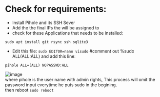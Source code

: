 # Check for requirements:
* Install Pihole and its SSH Sever 
* Add the the final IPs the will be assigned to
* check for these Applications that needs to be installed:
 ```
 sudo apt install git rsync ssh sqlite3
 ```
 * Edit this file:
 ```sudo EDITOR=nano visudo```
 #comment out %sudo ALL(ALL:ALL) and add this line: 
 ```
 pihole ALL=(ALL) NOPASSWD:ALL
 ```
 ![image](https://user-images.githubusercontent.com/44326428/218896437-05643430-0ff1-48c2-8e6a-30775f7b3569.png) <br/>
 where pihole is the user name with admin rights, This process will omit the password input everytime he puts sudo in the begining. <br/>
 then reboot ```sudo reboot```
 
